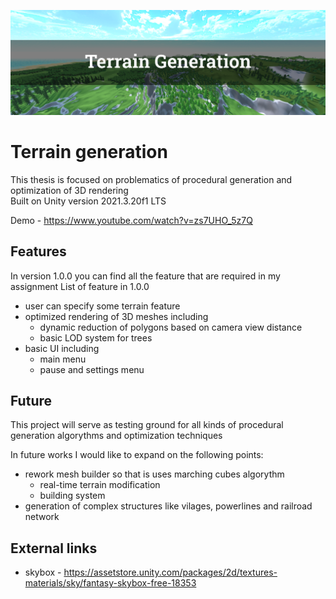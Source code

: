 ![Repository baner](/RepoBaner.png)

# Terrain generation
This thesis is focused on problematics of procedural generation and optimization of 3D rendering<br>
Built on Unity version 2021.3.20f1 LTS

Demo - https://www.youtube.com/watch?v=zs7UHO_5z7Q

## Features
In version 1.0.0 you can find all the feature that are required in my assignment
List of feature in 1.0.0
- user can specify some terrain feature
- optimized rendering of 3D meshes including
    - dynamic reduction of polygons based on camera view distance
    - basic LOD system for trees
- basic UI including
    - main menu
    - pause and settings menu

## Future
This project will serve as testing ground for all kinds of procedural generation algorythms and optimization techniques

In future works I would like to expand on the following points:
- rework mesh builder so that is uses marching cubes algorythm
    - real-time terrain modification
    - building system
- generation of complex structures like vilages, powerlines and railroad network

## External links
- skybox - https://assetstore.unity.com/packages/2d/textures-materials/sky/fantasy-skybox-free-18353
